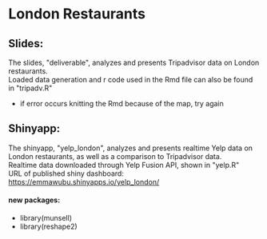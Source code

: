 # London Restaurants
## Slides:
The slides, "deliverable", analyzes and presents Tripadvisor data on London restaurants.<br>
Loaded data generation and r code used in the Rmd file can also be found in "tripadv.R"
* if error occurs knitting the Rmd because of the map, try again
## Shinyapp:
The shinyapp, "yelp_london", analyzes and presents realtime Yelp data on London restaurants, as well as a comparison to Tripadvisor data.<br>
Realtime data downloaded through Yelp Fusion API, shown in "yelp.R"<br>
URL of published shiny dashboard:<br>
https://emmawubu.shinyapps.io/yelp_london/

#### new packages:
* library(munsell)<br>
* library(reshape2)

